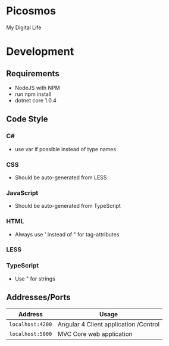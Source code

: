 

# Picosmos

My Digital Life


# Development

## Requirements

 - NodeJS with NPM
 - run npm install
 - dotnet core 1.0.4

## Code Style

### C#

- use var if possible instead of type names

### CSS

- Should be auto-generated from LESS

### JavaScript

- Should be auto-generated from TypeScript

### HTML

- Always use ' instead of " for tag-attributes

### LESS

### TypeScript

- Use " for strings


## Addresses/Ports

| Address          | Usage |
|-----------------|-------|
| `localhost:4200` | Angular 4 Client application /Control |
| `localhost:5000` | MVC Core web application |

